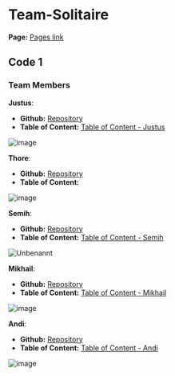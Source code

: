 # Team-Solitaire

**Page:** [Pages link](https://jussie247.github.io/TeamSolitaire/)

## Code 1

### Team Members



**Justus**:
- **Github:** [Repository](https://github.com/Jussyy/Code-1)
- **Table of Content:** [Table of Content - Justus](https://jussie247.github.io/TeamSolitaire/)






![image](https://github.com/Jussyy/Team-Solitaire/assets/80951503/b60484ba-7b5f-4b1a-a0ad-895d7c0a9618)







**Thore**:
-  **Github:** [Repository](https://github.com/DuckianMaster/Code1)
-  **Table of Content:**



![image](https://github.com/Jussyy/Team-Solitaire/assets/80951503/6443fafc-1bb2-4238-a714-af3292ae37c8)





**Semih**:
- **Github:** [Repository](https://github.com/SemihCode1/Code1)
- **Table of Content:** [Table of Content - Semih](https://semihcode1.github.io/Code1/)

![Unbenannt](https://github.com/Jussyy/Team-Solitaire/assets/173050133/99cfb33b-b7a4-447c-b618-e881e6c82f80)




     

**Mikhail**:
- **Github:** [Repository](https://github.com/Mikhail-69420/Code1)
- **Table of Content:** [Table of Content - Mikhail](https://mikhail-69420.github.io/Code1/)







![image](https://github.com/Jussyy/Team-Solitaire/assets/80951503/4ea7b7d4-2125-42e7-82a5-cea9fc6f697f)







     

**Andi**:
- **Github:** [Repository](https://github.com/sheeshkebap/Code1)
- **Table of Content:** [Table of Content - Andi](https://sheeshkebap.github.io/Code1/)







![image](https://github.com/Jussyy/Team-Solitaire/assets/173050887/8b20a414-61d4-447c-b228-804b1ad6951c)
